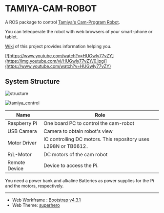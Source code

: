 # TAMIYA-CAM-ROBOT

A ROS package to control [Tamiya's Cam-Program Robot](https://www.tamiya.com/english/products/70227/index.htm).

You can teleoperate the robot with web browsers of your smart-phone or tablet.

[Wiki](https://github.com/botamochi6277/tamiya_cam_robot/wiki) of this project provides information helping you.

[![https://www.youtube.com/watch?v=HUGwly77vZY](https://img.youtube.com/vi/HUGwly77vZY/0.jpg)](https://www.youtube.com/watch?v=HUGwly77vZY)

## System Structure

![structure](https://user-images.githubusercontent.com/14128408/77536859-6be32780-6ee0-11ea-8f5b-8a7dac8cfe95.png)

![tamiya_control](https://user-images.githubusercontent.com/14128408/77536866-70a7db80-6ee0-11ea-9f70-31608a7f76ed.png)

| Name | Role                                                                                   | 
|--------------------------------------|--------------------------------------------------------|
| Raspberry Pi | One board PC to control the cam-robot                                              |    
| USB Camera  |Camera to obtain robot's view                                                     |    
| Motor Driver |IC controlling DC motors. This repository uses L298N or TB6612．                                 |  
| R/L-Motor | DC motors of the cam robot                                                                                             
| Remote Device | Device to access the Pi.|                                                 

You need a power bank and alkaline Batteries as power supplies for the Pi and the motors, respectively.

---

- Web Workframe : [Bootstrap v4.3.1](https://getbootstrap.com/)
- Web Theme: [superhero](https://bootswatch.com/superhero/)

